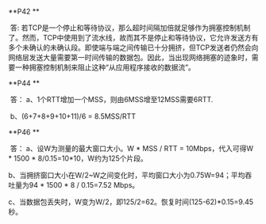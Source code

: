**P42 **

​	答:	若TCP是一个停止和等待协议，那么超时间隔加倍就足够作为拥塞控制机制了。然而，TCP中使用到了流水线，故而其不是停止和等待协议，它允许发送方有多个未确认的未确认段。即使端与端之间传输已十分拥挤，但TCP发送者仍然会向网络层发送大量需要第一时间传输的数据包。因此，当出现网络拥塞的迹象时，需要一种拥塞控制机制来阻止这种“从应用程序接收的数据流”。



**P44 **

​	答：	a、1个RTT增加一个MSS，则由6MSS增至12MSS需要6RTT.

​				b、(6+7+8+9+10+11)/6 = 8.5MSS/RTT



**P46 **

​	答：	a、设W为测量的最大窗口大小。W * MSS / RTT = 10Mbps，代入可得W * 1500 * 8/0.15=10*10，W约为125个片段。

​		b、当拥挤窗口大小在W/2~W之间变化时，平均窗口大小为0.75W=94；平均吞吐量为94 * 1500 * 8 / 0.15=7.52 Mbps。

​		c、当数据包丢失时，W变为W/2，即125/2=62。恢复时间(125-62)*0.15=9.45秒。
